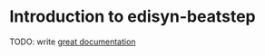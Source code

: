 # Introduction to edisyn-beatstep

TODO: write [great documentation](http://jacobian.org/writing/what-to-write/)
